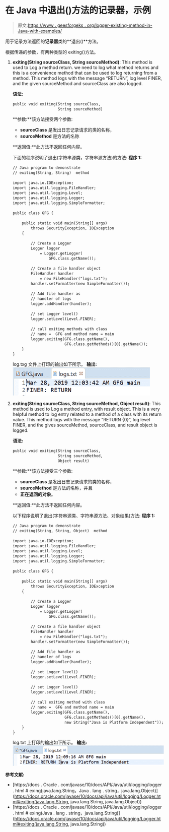 # 在 Java 中退出()方法的记录器，示例

> 原文:[https://www . geesforgeks . org/logger-existing-method-in-Java-with-examples/](https://www.geeksforgeeks.org/logger-exiting-method-in-java-with-examples/)

用于记录方法返回的**记录器**类的**退出()**方法。

根据传递的参数，有两种类型的 exiting()方法。

1.  **exiting(String sourceClass, String sourceMethod)**: This method is used to Log a method return. we need to log what method returns and this is a convenience method that can be used to log returning from a method. This method logs with the message “RETURN”, log level FINER, and the given sourceMethod and sourceClass are also logged.

    **语法:**

    ```
    public void exiting(String sourceClass,
                        String sourceMethod)

    ```

    **参数:**该方法接受两个参数:

    *   **sourceClass** 是发出日志记录请求的类的名称，
    *   **sourceMethod** 是方法的名称

    **返回值:**此方法不返回任何内容。

    下面的程序说明了退出(字符串源类，字符串源方法)的方法:
    **程序 1:**

    ```
    // Java program to demonstrate
    // exiting(String, String)  method

    import java.io.IOException;
    import java.util.logging.FileHandler;
    import java.util.logging.Level;
    import java.util.logging.Logger;
    import java.util.logging.SimpleFormatter;

    public class GFG {

        public static void main(String[] args)
            throws SecurityException, IOException
        {

            // Create a Logger
            Logger logger
                = Logger.getLogger(
                    GFG.class.getName());

            // Create a file handler object
            FileHandler handler
                = new FileHandler("logs.txt");
            handler.setFormatter(new SimpleFormatter());

            // Add file handler as
            // handler of logs
            logger.addHandler(handler);

            // set Logger level()
            logger.setLevel(Level.FINER);

            // call exiting methods with class
            // name =  GFG and method name = main
            logger.exiting(GFG.class.getName(),
                           GFG.class.getMethods()[0].getName());
        }
    }
    ```

    log.txg 文件上打印的输出如下所示。
    **输出:**
    ![](img/ddcd44a676f770494736395932fd6a89.png)

2.  **exiting(String sourceClass, String sourceMethod, Object result)**: This method is used to Log a method entry, with result object. This is a very helpful method to log entry related to a method of a class with its return value. This method logs with the message “RETURN {0}”, log level FINER, and the gives sourceMethod, sourceClass, and result object is logged.

    **语法:**

    ```
    public void exiting(String sourceClass,
                        String sourceMethod,
                        Object result)

    ```

    **参数:**该方法接受三个参数:

    *   **sourceClass** 是发出日志记录请求的类的名称，
    *   **sourceMethod** 是方法的名称，并且
    *   **正在返回的对象**。

    **返回值:**此方法不返回任何内容。

    以下程序说明了退出(字符串源类、字符串源方法、对象结果)方法:
    **程序 1:**

    ```
    // Java program to demonstrate
    // exiting(String, String, Object)  method

    import java.io.IOException;
    import java.util.logging.FileHandler;
    import java.util.logging.Level;
    import java.util.logging.Logger;
    import java.util.logging.SimpleFormatter;

    public class GFG {

        public static void main(String[] args)
            throws SecurityException, IOException
        {

            // Create a Logger
            Logger logger
                = Logger.getLogger(
                    GFG.class.getName());

            // Create a file handler object
            FileHandler handler
                = new FileHandler("logs.txt");
            handler.setFormatter(new SimpleFormatter());

            // Add file handler as
            // handler of logs
            logger.addHandler(handler);

            // set Logger level()
            logger.setLevel(Level.FINER);

            // set Logger level()
            logger.setLevel(Level.FINER);

            // call exiting method with class
            // name =  GFG and method name = main
            logger.exiting(GFG.class.getName(),
                           GFG.class.getMethods()[0].getName(),
                           new String("Java is Platform Independent"));
        }
    }
    ```

    log.txt 上打印的输出如下所示。
    **输出:**
    ![](img/e811be8b352d62f1576d27a6d516d13d.png)

**参考文献:**

*   [https://docs . Oracle . com/javase/10/docs/API/Java/util/logging/logger . html # exing(java.lang.String，Java . lang . string，java.lang.Object)](https://docs.oracle.com/javase/10/docs/api/java/util/logging/Logger.html#exiting(java.lang.String, java.lang.String, java.lang.Object))
*   [https://docs . Oracle . com/javase/10/docs/API/Java/util/logging/logger . html # exing(Java . lang . string，java.lang.String)](https://docs.oracle.com/javase/10/docs/api/java/util/logging/Logger.html#exiting(java.lang.String, java.lang.String))